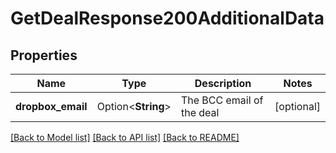 # GetDealResponse200AdditionalData

## Properties

Name | Type | Description | Notes
------------ | ------------- | ------------- | -------------
**dropbox_email** | Option<**String**> | The BCC email of the deal | [optional]

[[Back to Model list]](../README.md#documentation-for-models) [[Back to API list]](../README.md#documentation-for-api-endpoints) [[Back to README]](../README.md)


